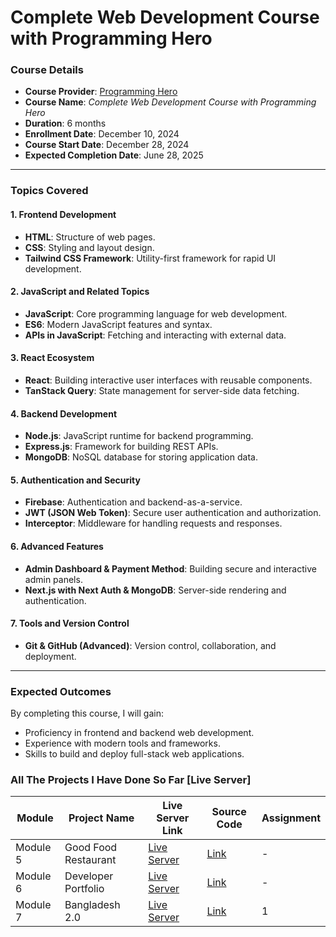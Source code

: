 # Complete Web Development Course with Programming Hero

### Course Details
- **Course Provider**: [Programming Hero](https://www.programming-hero.com/)
- **Course Name**: *Complete Web Development Course with Programming Hero*
- **Duration**: 6 months
- **Enrollment Date**: December 10, 2024
- **Course Start Date**: December 28, 2024
- **Expected Completion Date**: June 28, 2025

---

### Topics Covered

#### 1. Frontend Development
- **HTML**: Structure of web pages.
- **CSS**: Styling and layout design.
- **Tailwind CSS Framework**: Utility-first framework for rapid UI development.

#### 2. JavaScript and Related Topics
- **JavaScript**: Core programming language for web development.
- **ES6**: Modern JavaScript features and syntax.
- **APIs in JavaScript**: Fetching and interacting with external data.

#### 3. React Ecosystem
- **React**: Building interactive user interfaces with reusable components.
- **TanStack Query**: State management for server-side data fetching.

#### 4. Backend Development
- **Node.js**: JavaScript runtime for backend programming.
- **Express.js**: Framework for building REST APIs.
- **MongoDB**: NoSQL database for storing application data.

#### 5. Authentication and Security
- **Firebase**: Authentication and backend-as-a-service.
- **JWT (JSON Web Token)**: Secure user authentication and authorization.
- **Interceptor**: Middleware for handling requests and responses.

#### 6. Advanced Features
- **Admin Dashboard & Payment Method**: Building secure and interactive admin panels.
- **Next.js with Next Auth & MongoDB**: Server-side rendering and authentication.

#### 7. Tools and Version Control
- **Git & GitHub (Advanced)**: Version control, collaboration, and deployment.

---

### Expected Outcomes
By completing this course, I will gain:
- Proficiency in frontend and backend web development.
- Experience with modern tools and frameworks.
- Skills to build and deploy full-stack web applications.


### All The Projects I Have Done So Far [Live Server]
| Module               | Project Name          | Live Server Link                                                                 | Source Code                                                                                  | Assignment |
|----------------------|-----------------------|----------------------------------------------------------------------------------|----------------------------------------------------------------------------------------------|---|
| Module 5             | Good Food Restaurant  | [Live Server](https://sifatislive.github.io/module-5-live-server/index.html)     | [Link](https://github.com/emonislive/learning-skills/tree/main/programming-hero-web-dev/module_5) | - |
| Module 6             | Developer Portfolio   | [Live Server](https://sifatislive.github.io/module-6-live-server/)               | [Link](https://github.com/emonislive/learning-skills/tree/main/programming-hero-web-dev/module_6) | - |
| Module 7             | Bangladesh 2.0        | [Live Server](https://emonislive.github.io/assignment-1/)                        | [Link](https://github.com/emonislive/assignment-1)                                      | 1 |
